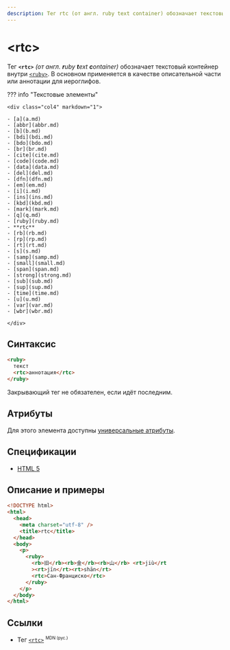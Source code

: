```yaml
---
description: Тег rtc (от англ. ruby text container) обозначает текстовый контейнер внутри ruby
---
```


# &lt;rtc&gt;

Тег **`<rtc>`** _(от англ. **r**uby **t**ext **c**ontainer)_ обозначает текстовый контейнер внутри [`<ruby>`](ruby.md). В основном применяется в качестве описательной части или аннотации для иероглифов.

??? info "Текстовые элементы"

    <div class="col4" markdown="1">

    - [a](a.md)
    - [abbr](abbr.md)
    - [b](b.md)
    - [bdi](bdi.md)
    - [bdo](bdo.md)
    - [br](br.md)
    - [cite](cite.md)
    - [code](code.md)
    - [data](data.md)
    - [del](del.md)
    - [dfn](dfn.md)
    - [em](em.md)
    - [i](i.md)
    - [ins](ins.md)
    - [kbd](kbd.md)
    - [mark](mark.md)
    - [q](q.md)
    - [ruby](ruby.md)
    - **rtc**
    - [rb](rb.md)
    - [rp](rp.md)
    - [rt](rt.md)
    - [s](s.md)
    - [samp](samp.md)
    - [small](small.md)
    - [span](span.md)
    - [strong](strong.md)
    - [sub](sub.md)
    - [sup](sup.md)
    - [time](time.md)
    - [u](u.md)
    - [var](var.md)
    - [wbr](wbr.md)

    </div>

## Синтаксис

```html
<ruby>
  текст
  <rtc>аннотация</rtc>
</ruby>
```

Закрывающий тег не обязателен, если идёт последним.

## Атрибуты

Для этого элемента доступны [универсальные атрибуты](uni-attr.md).

## Спецификации

- [HTML 5](http://www.w3.org/TR/html5/text-level-semantics.html#the-rtc-element)

## Описание и примеры

```html
<!DOCTYPE html>
<html>
  <head>
    <meta charset="utf-8" />
    <title>rtc</title>
  </head>
  <body>
    <p>
      <ruby>
        <rb>旧</rb><rb>金</rb><rb>山</rb> <rt>jiù</rt
        ><rt>jīn</rt><rt>shān</rt>
        <rtc>Сан-Франциско</rtc>
      </ruby>
    </p>
  </body>
</html>
```

## Ссылки

- Тег [`<rtc>`](https://developer.mozilla.org/ru/docs/Web/HTML/Element/rtc) <sup><small>MDN (рус.)</small></sup>

